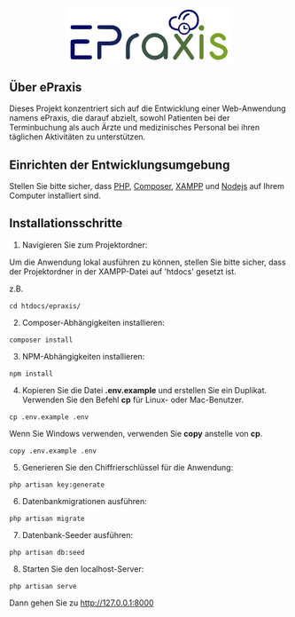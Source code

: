 <p align="center"><img src="assets/../public/assets/images/logo.png"width="300"></p>

## Über ePraxis

Dieses Projekt konzentriert sich auf die Entwicklung einer Web-Anwendung namens ePraxis, die darauf abzielt, sowohl Patienten bei der Terminbuchung als auch Ärzte und medizinisches Personal bei ihren täglichen Aktivitäten zu unterstützen.

## Einrichten der Entwicklungsumgebung

Stellen Sie bitte sicher, dass [PHP](https://www.php.net/), [Composer](https://getcomposer.org/), [XAMPP](https://www.apachefriends.org) und [Nodejs](https://nodejs.org/en/) auf Ihrem Computer installiert sind.

## Installationsschritte

1. Navigieren Sie zum Projektordner:

Um die Anwendung lokal ausführen zu können, stellen Sie bitte sicher, dass der Projektordner in der XAMPP-Datei auf 'htdocs' gesetzt ist.

z.B.
```console
cd htdocs/epraxis/
```
2. Composer-Abhängigkeiten installieren:
```console
composer install
```
3. NPM-Abhängigkeiten installieren:
```console
npm install
```
4. Kopieren Sie die Datei **.env.example** und erstellen Sie ein Duplikat. Verwenden Sie den Befehl **cp** für Linux- oder Mac-Benutzer.
```console
cp .env.example .env
```
Wenn Sie Windows verwenden, verwenden Sie **copy** anstelle von **cp**.
```console
copy .env.example .env
```
5. Generieren Sie den Chiffrierschlüssel für die Anwendung:
```console
php artisan key:generate
```
6. Datenbankmigrationen ausführen:
```console
php artisan migrate
```

7. Datenbank-Seeder ausführen:
```console
php artisan db:seed
```  
8. Starten Sie den localhost-Server:
```console
php artisan serve
```  
Dann gehen Sie zu http://127.0.0.1:8000
